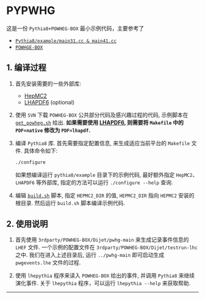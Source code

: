 # PYPWHG

这是一份 `Pythia8+POWHEG-BOX` 最小示例代码，主要参考了

- [`Pythia8/example/main31.cc & main41.cc`](http://home.thep.lu.se/~torbjorn/pythia82html/SampleMainPrograms.html)
- [`POWHGE-BOX`](http://powhegbox.mib.infn.it/)

## 1. 编译过程

1. 首先安装需要的一些外部库:
   - [HepMC2](http://hepmc.web.cern.ch/hepmc/)
   - [LHAPDF6](https://lhapdf.hepforge.org/) (optional)

2. 使用 `SVN` 下载 `POWHEG-BOX` 公共部分代码及感兴趣过程的代码, 示例脚本在 [`get_powheg.sh`](3rdparty/get_powheg.sh) 给出. **如果需要使用 [LHAPDF6](https://lhapdf.hepforge.org/), 则需要将 `Makefile` 中的 `PDF=native` 修改为 `PDF=lhapdf`.**

3. 编译 `Pythia8` 库. 首先需要指定配置信息, 来生成适应当前平台的 `Makefile` 文件. 具体命令如下:

    ```bash
    ./configure
    ```

    如果想编译运行 `pythia8/example` 目录下的示例代码, 最好额外指定 `HepMC2`、`LHAPDF6` 等外部库, 指定的方法可以运行 `./configure --help` 查询. 

4. 编辑 [`build.sh`](build.sh) 脚本, 指定 `HEPMC2_DIR` 的值, `HEPMC2_DIR` 指向 `HEPMC2` 安装的根目录. 然后运行 `build.sh` 脚本编译示例代码.

## 2. 使用说明

1. 首先使用 `3rdparty/POWHEG-BOX/Dijet/pwhg-main` 来生成记录事件信息的 `LHEF` 文件. 一个示例的配置文件在 `3rdparty/POWHEG-BOX/Dijet/testrun-lhc` 之中. 我们在进入上述目录后, 运行 `../pwhg-main` 即可启动生成 `pwgevents.lhe` 文件的过程.

2. 使用 `lhepythia` 程序来读入 `POWHEG-BOX` 给出的事件, 并调用 `Pythia8` 来继续演化事件. 关于 `lhepythia` 程序，可以运行 `lhepythia --help` 来获取帮助. 

---------------------------------------------------------------
